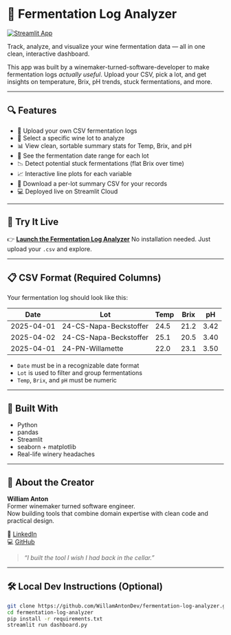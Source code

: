 # 🍇 Fermentation Log Analyzer

[![Streamlit App](https://img.shields.io/badge/Live_App-Streamlit-brightgreen?logo=streamlit)](https://fermentation-log-analyzer-eeajwtajgbzevolp7urnmo.streamlit.app/)

Track, analyze, and visualize your wine fermentation data — all in one clean, interactive dashboard.

This app was built by a winemaker-turned-software-developer to make fermentation logs *actually useful*. Upload your CSV, pick a lot, and get insights on temperature, Brix, pH trends, stuck fermentations, and more.

---

## 🔍 Features

- 📂 Upload your own CSV fermentation logs
- 🍷 Select a specific wine lot to analyze
- 📊 View clean, sortable summary stats for Temp, Brix, and pH
- 📅 See the fermentation date range for each lot
- 📉 Detect potential stuck fermentations (flat Brix over time)
- 📈 Interactive line plots for each variable
- 💾 Download a per-lot summary CSV for your records
- 💻 Deployed live on Streamlit Cloud

---

## 🚀 Try It Live

👉 **[Launch the Fermentation Log Analyzer](https://fermentation-log-analyzer-eeajwtajgbzevolp7urnmo.streamlit.app/)** 
No installation needed. Just upload your `.csv` and explore.

---

## 📋 CSV Format (Required Columns)

Your fermentation log should look like this:

| Date       | Lot                     | Temp | Brix | pH  |
|------------|--------------------------|------|------|-----|
| 2025-04-01 | 24-CS-Napa-Beckstoffer  | 24.5 | 21.2 | 3.42 |
| 2025-04-02 | 24-CS-Napa-Beckstoffer  | 25.1 | 20.5 | 3.40 |
| 2025-04-01 | 24-PN-Willamette        | 22.0 | 23.1 | 3.50 |

- `Date` must be in a recognizable date format
- `Lot` is used to filter and group fermentations
- `Temp`, `Brix`, and `pH` must be numeric

---

## 🧠 Built With

- Python
- pandas
- Streamlit
- seaborn + matplotlib
- Real-life winery headaches

---

## 👤 About the Creator

**William Anton**  
Former winemaker turned software engineer.  
Now building tools that combine domain expertise with clean code and practical design.

📍 [LinkedIn](https://www.linkedin.com/in/willantonvino/)  
💻 [GitHub](https://github.com/willamantondev)

> _“I built the tool I wish I had back in the cellar.”_

---

## 🛠 Local Dev Instructions (Optional)

```bash
git clone https://github.com/WillamAntonDev/fermentation-log-analyzer.git
cd fermentation-log-analyzer
pip install -r requirements.txt
streamlit run dashboard.py
